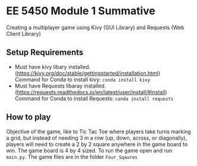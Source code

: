 # EE 5450 Module 1 Summative
Creating a multiplayer game using Kivy (GUI Library) and Requests (Web Client Library)
## Setup Requirements
- Must have kivy libary installed. (https://kivy.org/doc/stable/gettingstarted/installation.html) <br />
Command for Conda to install kivy: `conda install kivy`	<br />
- Must have Requests libaray installed.	(https://requests.readthedocs.io/en/latest/user/install/#install) <br />
Command for Conda to install Requests: `conda install requests`
## How to play
Objective of the game, like to Tic Tac Toe where players take turns marking a grid, but instead of needing 
3 in a row (up, down, across, or diagonally), players will need to create a 2 by 2 square anywhere in the game board to win.
The game board is 4 by 4 sized. To run the game open and run `main.py`. The game files are in the folder `Four_Sqaures`
